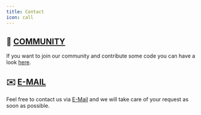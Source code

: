 ```yaml
---
title: Contact
icon: call
---
```



## :busts_in_silhouette:  <a href="/about/learnmore/community">COMMUNITY</a>
If you want to join our community and contribute some code you can have a look <a href="/about/learnmore/community">here</a>.

## :envelope: <a href="mailto:dsf-gecko@hs-heilbronn.de"> E-MAIL</a>
Feel free to contact us via <a href="mailto:dsf-gecko@hs-heilbronn.de"> E-Mail</a> and we will take care of your request as soon as possible.



